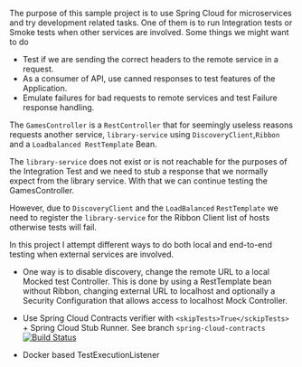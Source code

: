 The purpose of this sample project is to use Spring Cloud for microservices and try development
related tasks. 
One of them is to run Integration tests or Smoke tests when other services are involved.
Some things we might want to do
 - Test if we are sending the correct headers to the remote service in a request.
 - As a consumer of API, use canned responses to test features of the Application.
 - Emulate failures for bad requests to remote services and test Failure response handling.

The `GamesController` is a `RestController` that for seemingly useless reasons requests  another
service, `library-service` using `DiscoveryClient`,`Ribbon` and a `Loadbalanced RestTemplate` Bean.
 
 The `library-service` does not exist or is not reachable for the purposes of the Integration Test
 and we need to stub a response that we normally expect from the library service. With that we can
 continue testing the GamesController.
 
 However, due to `DiscoveryClient` and the `LoadBalanced` `RestTemplate` we need to register the
 `library-service` for the Ribbon Client list of hosts otherwise tests will fail. 
 
In this project I attempt different ways to do both local and end-to-end testing when external
services are involved.

 - One way is to disable discovery, change the remote URL to a local Mocked test Controller. This is
 done by using a RestTemplate bean without Ribbon, changing external URL to localhost and optionally
 a Security Configuration that allows access to localhost Mock Controller.
 
 - Use Spring Cloud Contracts verifier with `<skipTests>True</sckipTests>` + 
 Spring Cloud Stub Runner. See branch `spring-cloud-contracts`
 [![Build Status](https://travis-ci.org/abshkd/spring-cloud-sample-games.svg?branch=spring-cloud-contracts)](https://travis-ci.org/abshkd/spring-cloud-sample-games)
 
 - Docker based TestExecutionListener